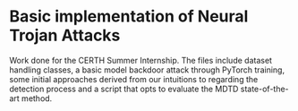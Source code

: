 # Basic implementation of Neural Trojan Attacks
Work done for the CERTH Summer Internship. The files include dataset handling classes, a basic model backdoor attack through PyTorch training, some initial approaches derived from our intuitions to regarding the detection process and a script that opts to evaluate the MDTD state-of-the-art method.
